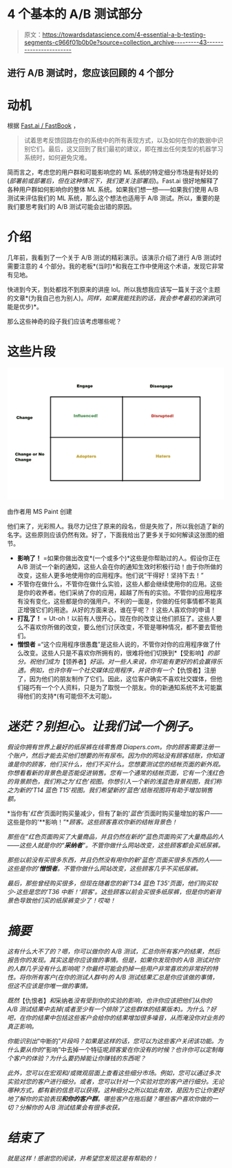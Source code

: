 # 4 个基本的 A/B 测试部分

> 原文：<https://towardsdatascience.com/4-essential-a-b-testing-segments-c966f01b0b0e?source=collection_archive---------43----------------------->

## 进行 A/B 测试时，您应该回顾的 4 个部分

# 动机

根据 [Fast.ai / FastBook](https://github.com/fastai/fastbook/blob/master/08_collab.ipynb) ，

> 试着思考反馈回路在你的系统中的所有表现方式，以及如何在你的数据中识别它们。最后，这又回到了我们最初的建议，即在推出任何类型的机器学习系统时，如何避免灾难。

简而言之，考虑您的用户群和可能影响您的 ML 系统的特定细分市场是有好处的(*部署前或部署后，但在这种情况下，我们更关注部署后*)。Fast.ai 很好地解释了各种用户群如何影响你的整体 ML 系统。如果我们想一想——如果我们使用 A/B 测试来评估我们的 ML 系统，那么这个想法也适用于 A/B 测试。所以，重要的是我们要思考我们的 A/B 测试可能会出错的原因。

# 介绍

几年前，我看到了一个关于 A/B 测试的精彩演示。该演示介绍了进行 A/B 测试时需要注意的 4 个部分。我的老板*(当时)*和我在工作中使用这个术语，发现它非常有见地。

快进到今天，到处都找不到原来的讲座 lol。所以我想我应该写一篇关于这个主题的文章*(为我自己也为别人)。*同样，如果我能找到的话，我会参考最初的演讲*(可能是优步)*。

那么这些神奇的段子我们应该考虑哪些呢？

# 这些片段

![](img/1ef4a11977456f71feca0a27dc2e00f2.png)

由作者用 MS Paint 创建

他们来了，光彩照人。我尽力记住了原来的段名，但是失败了，所以我创造了新的名字。这些原则应该仍然有效。好了，下面我给出了更多关于如何解读这张图的细节。

*   **影响了！** =如果你做出改变*(一个或多个)*这些是你帮助过的人。假设你正在 A/B 测试一个新的通知，这些人会在你的通知生效时积极行动！由于你所做的改变，这些人更多地使用你的应用程序。他们说“干得好！坚持下去！”
*   不管你在做什么，不管你在做什么实验，这些人都会继续使用你的应用。这些是你的收养者。他们采纳了你的应用，超越了所有的实验。不管你的应用程序有没有变化，这些都是你的强用户。不利的一面是，你做的任何事情都不能真正增强它们的用途。从好的方面来说，谁在乎呢？！这些人喜欢你的申请！
*   **打乱了！** = Ut-oh！以前有人很开心，现在你的改变让他们抓狂了。这些人要么不喜欢你所做的改变，要么他们讨厌改变，不管是哪种情况，都不要去管他们。
*   **憎恨者** =“这个应用程序很愚蠢”是这些人说的，不管你对你的应用程序做了什么改变。这些人只是不喜欢你所拥有的，很难将他们切换到*【受影响】*的部分。祝他们成为*【领养者】*好运。对一些人来说，你可能有更好的机会赢得乐透。例如，也许你有一个社交媒体应用程序，并说你有一个*【仇恨者】注册了，因为他们的朋友制作了它们。因此，这位客户确实不喜欢社交媒体，但他们碰巧有一个个人资料，只是为了取悦一个朋友。你的新通知系统不太可能赢得他们的支持*(有可能但不太可能)*。*

# *迷茫？别担心。让我们试一个例子。*

*假设你拥有世界上最好的纸尿裤在线零售商 Diapers.com。你的顾客需要注册一个账户，然后才能去买他们想要的所有尿布。因为你的网站没有顾客结账，你知道谁是你的顾客，他们买什么，他们不买什么。您想要测试您的结帐页面的新外观。你想看看新的背景色是否能促进销售。您有一个通常的结帐页面，它有一个浅红色的背景颜色，我们称之为'*红色*'视图。你想引入一个新的浅蓝色背景视图，我们称之为新的'T14 蓝色 T15'视图。我们希望新的'*蓝色*'结账视图将有助于增加销售额。*

*当你有'*红色*'页面时购买量减少，但有了新的'*蓝色*'页面时购买量增加的客户——这些是你的'**影响！”**顾客。这些顾客喜欢你新的结帐背景色！*

*那些在“*红色*页面购买了大量商品，并且仍然在新的“*蓝色*页面购买了大量商品的人——这些人就是你的“**采纳者**”。不管你做什么网站改变，这些顾客都会买纸尿裤。*

*那些以前没有买很多东西，并且仍然没有用你的新'*蓝色*'页面买很多东西的人——这些是你的'**憎恨者**。不管你做什么网站改变，这些顾客几乎不买纸尿裤。*

*最后，那些曾经购买很多，但现在随着您的新'T34 蓝色 T35'页面，他们购买较少-这些是您的'T36 中断！‘顾客’。这些顾客以前会买很多纸尿裤，但是你的新背景色导致他们买的纸尿裤变少了！哎呦！*

# *摘要*

*这有什么大不了的？嗯，你可以做你的 A/B 测试，汇总你所有客户的结果，然后报告你的发现。其实这是你应该做的事情。但是，如果你发现你的 A/B 测试对你的人群几乎没有什么影响呢？你最终可能会扔掉一些用户非常喜欢的非常好的特性。将你所有客户(在你的测试人群中)的 A/B 测试结果汇总是你应该做的事情，但这不应该是你唯一做的事情。*

*既然*【仇恨者】*和*采纳者*没有受到你的实验的影响，也许你应该把他们从你的 A/B 测试结果中去掉(*或者至少有一个排除了这些群体的结果版本*)。为什么？好吧，在你的结果中包括这些客户会给你的结果增加很多噪音，从而淹没你对业务的真正影响。*

*你能识别出*“中断的”*片段吗？如果是这样的话，您可以为这些客户关闭该功能。为什么要从你的*“影响”中去掉一个特征呢*顾客爱在你没有的时候？也许你可以定制每个客户的体验？为什么要扔掉能让你赚钱的东西呢？*

*此外，您可以在宏观和/或微观层面上查看这些细分市场。例如，您可以通过多次实验对您的客户进行细分。或者，您可以针对一个实验对您的客户进行细分。无论哪种方式，都有新的信息可以获得。这种细分之所以如此有效，是因为它让你更好地了解你的实验表现**和你的客户群**。哪些客户在拖后腿？哪些客户喜欢你做的一切？分解你的 A/B 测试结果会有很多收获。*

# *结束了*

*就是这样！感谢您的阅读，并希望您发现这是有帮助的！*